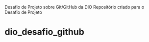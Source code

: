 Desafio de Projeto sobre Git/GitHub da DIO
Repositório criado para o Desafio de Projeto
# dio_desafio_github
